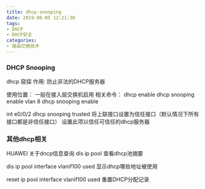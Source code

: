 ```yaml
---
title: dhcp-snooping
date: 2019-06-05 12:21:38
tags:
- DHCP
- DHCP安全
categories:
- 路由交换技术
---
```


### DHCP Snooping 
dhcp 窥探
作用: 防止非法的DHCP服务器

使用位置：
一般在接入层交换机启用
相关命令：
dhcp enable
dhcp snooping enable
vlan 8
dhcp snooping enable

int e0/0/2
dhcp snooping trusted 将上联接口设置为信任接口（默认情况下所有接口都是非信任接口）
设置此项以信任可信任的dhcp服务器



### 其他dhcp相关

HUAWEI 关于dncp信息查询
dis ip pool 查看dhcp池摘要

dis ip pool interface vlanif100 used 显示dhcp哪些地址被使用

reset ip pool interface vlanif100 used 重置DHCP分配记录


